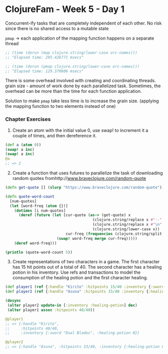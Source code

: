 # ClojureFam - Week 5 - Day 1

Concurrent-ify tasks that are completely independent of each other.
No risk since there is no shared access to a mutable state

`pmap` -> each application of the mapping function happens on a separate thread

```clojure
;; (time (dorun (map clojure.string/lower-case orc-names)))
;; "Elapsed time: 295.426771 msecs"

;; (time (dorun (pmap clojure.string/lower-case orc-names)))
;; "Elapsed time: 129.370606 msecs"
```

There is some overhead involved with creating and coordinating threads.
grain size - amount of work done by each parallelized task. Sometimes, the overhead can be more than the time for each function application.

Solution to make `pmap` take less time is to increase the grain size. (applying the mapping function to two elements instead of one)

### Chapter Exercises

1. Create an atom with the initial value 0, use swap! to increment it a couple of times, and then dereference it.

```clojure
(def a (atom 0))
(swap! a inc)
(swap! a inc)
@a
;; => 2
```

2. Create a function that uses futures to parallelize the task of downloading random quotes fromhttp://www.braveclojure.com/random-quote

```clojure
(defn get-quote [] (slurp "https://www.braveclojure.com/random-quote"))

(defn quote-word-count
  [num-quotes]
  (let [word-freq (atom {})]
    (dotimes [i num-quotes]
      (deref (future (let [cur-quote (as-> (get-quote) x
                                       (clojure.string/replace x #"--" "")
                                       (clojure.string/replace x #"\n" "")
                                       (clojure.string/lower-case x))
                           cur-freq (frequencies (clojure.string/split cur-quote #" "))]
                       (swap! word-freq merge cur-freq)))))
    (deref word-freq)))

(println (quote-word-count 5))
```

3. Create representations of two characters in a game. The first character has 15 hit points out of a total of 40. The second character has a healing potion in his inventory. Use refs and transactions to model the consumption of the healing potion and the first character healing.

```clojure
(def player1 (ref {:handle "Kirito" :hitpoints 15/40 :inventory {:sword "Dual Blades" :healing-potion 0}}))
(def player2 (ref {:handle "Asuna" :hitpoints 33/40 :inventory {:healing-potion 1}}))

(dosync
 (alter player2 update-in [:inventory :healing-potion] dec)
 (alter player1 assoc :hitpoints 40/40))

@player1
;; => {:handle "Kirito",
;;     :hitpoints 40/40,
;;     :inventory {:sword "Dual Blades", :healing-potion 0}}

@player2
;; => {:handle "Asuna", :hitpoints 33/40, :inventory {:healing-potion 0}}
```
